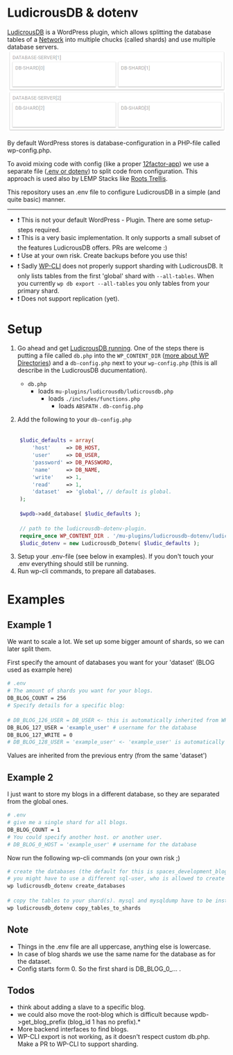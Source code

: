 # LudicrousDB & dotenv


[LudicrousDB](https://github.com/stuttter/ludicrousdb) is a WordPress plugin, which allows splitting the database tables of a [Network](https://wordpress.org/support/article/create-a-network/) into multiple chucks (called shards) and use multiple database servers.
![sharding](sharding.gif)

By default WordPress stores is database-configuration in a PHP-file called wp-config.php.

To avoid mixing code with config (like a proper [12factor-app](https://12factor.net/)) we use a separate file ([.env or dotenv](https://github.com/vlucas/phpdotenv)) to split code from configuration. This approach is used also by LEMP Stacks like [Roots Trellis](https://github.com/roots/trellis).

This repository uses an .env file to configure LudicrousDB in a simple (and quite basic) manner.

---

- ❗ This is not your default WordPress - Plugin. There are some setup-steps required.
- ❗ This is a very basic implementation. It only supports a small subset of the features LudicrousDB offers. PRs are welcome :)
- ❗ Use at your own risk. Create backups before you use this!
- ❗ Sadly [WP-CLI](https://wp-cli.org/) does not properly support sharding with LudicrousDB. It only lists tables from the first 'global' shard with `--all-tables`. When you currently `wp db export --all-tables` you only tables from your primary shard.
- ❗ Does not support replication (yet).

# Setup

1. Go ahead and get [LudicrousDB running](https://github.com/stuttter/ludicrousdb#installation).
   One of the steps there is putting a file called `db.php` into the `WP_CONTENT_DIR` ([more about WP Directories](https://codex.wordpress.org/Determining_Plugin_and_Content_Directories)) and a `db-config.php` next to your `wp-config.php` (this is all describe in the LudicrousDB ducumentation).

   - `db.php `
		- loads `mu-plugins/ludicrousdb/ludicrousdb.php`
			- loads `./includes/functions.php`
				- loads `ABSPATH` . `db-config.php`

2. Add the following to your `db-config.php`
```php

	$ludic_defaults = array(
		'host'     => DB_HOST,
		'user'     => DB_USER,
		'password' => DB_PASSWORD,
		'name'     => DB_NAME,
		'write'    => 1,
		'read'     => 1,
		'dataset'  => 'global', // default is global.
	);

	$wpdb->add_database( $ludic_defaults );

	// path to the ludicrousdb-dotenv-plugin.
	require_once WP_CONTENT_DIR . '/mu-plugins/ludicrousdb-dotenv/ludicrousdb-dotenv.php';
	$ludic_dotenv = new Ludicrousdb_Dotenv( $ludic_defaults );

```

3. Setup your .env-file (see below in examples). If you don't touch your .env everything should still be running.
4. Run wp-cli commands, to prepare all databases.

# Examples

## Example 1
We want to scale a lot. We set up some bigger amount of shards, so we can later split them.

First specify the amount of databases you want for your 'dataset' (BLOG used as example here)
```bash
# .env
# The amount of shards you want for your blogs.
DB_BLOG_COUNT = 256
# Specify details for a specific blog:

# DB_BLOG_126_USER = DB_USER <- this is automatically inherited from WP-defaults
DB_BLOG_127_USER = 'example_user' # username for the database
DB_BLOG_127_WRITE = 0
# DB_BLOG_128_USER = 'example_user' <- 'example_user' is automatically inherited from the previous entry (127)

```
Values are inherited from the previous entry (from the same 'dataset')

## Example 2
I just want to store my blogs in a different database, so they are separated from the global ones.
```bash
# .env
# give me a single shard for all blogs.
DB_BLOG_COUNT = 1
# You could specify another host. or another user.
# DB_BLOG_0_HOST = 'example_user' # username for the database
```

Now run the following wp-cli commands (on your own risk ;)
```bash
# create the databases (the default for this is spaces_development_blog_shard_0)
# you might have to use a different sql-user, who is allowed to create databases with --db_user=... --db_password=...
wp ludicrousdb_dotenv create_databases

# copy the tables to your shard(s). mysql and mysqldump have to be installed.
wp ludicrousdb_dotenv copy_tables_to_shards
```



## Note
- Things in the .env file are all uppercase, anything else is lowercase.
- In case of blog shards we use the same name for the database as for the dataset.
- Config starts form 0. So the first shard is DB_BLOG_0_... .

## Todos
- think about adding a slave to a specific blog.
- we could also move the root-blog which is difficult because wpdb->get_blog_prefix (blog_id 1 has no prefix).*
- More backend interfaces to find blogs.
- WP-CLI export is not working, as it doesn't respect custom db.php. Make a PR to WP-CLI to support sharding.
